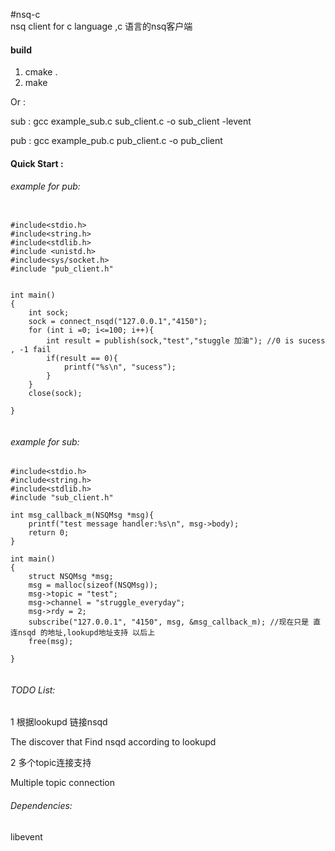 #nsq-c  
nsq client for c language  ,c 语言的nsq客户端

#### build
1. cmake .
2. make 

Or :


sub : gcc  example_sub.c sub_client.c -o  sub_client -levent

pub : gcc  example_pub.c pub_client.c -o pub_client


#### Quick Start :

###### example for pub:

```

#include<stdio.h>
#include<string.h>
#include<stdlib.h>
#include <unistd.h>
#include<sys/socket.h>
#include "pub_client.h"


int main()
{
    int sock;
    sock = connect_nsqd("127.0.0.1","4150");
    for (int i =0; i<=100; i++){
        int result = publish(sock,"test","stuggle 加油"); //0 is sucess , -1 fail
        if(result == 0){
            printf("%s\n", "sucess");
        }
    }
	close(sock);

}


```


###### example for sub: 
```
#include<stdio.h>
#include<string.h>
#include<stdlib.h>
#include "sub_client.h"

int msg_callback_m(NSQMsg *msg){
    printf("test message handler:%s\n", msg->body);
    return 0;
}

int main()
{
    struct NSQMsg *msg;
    msg = malloc(sizeof(NSQMsg));
    msg->topic = "test";
    msg->channel = "struggle_everyday";
    msg->rdy = 2;
    subscribe("127.0.0.1", "4150", msg, &msg_callback_m); //现在只是 直连nsqd 的地址,lookupd地址支持 以后上
    free(msg);

}


```
###### TODO List:

1 根据lookupd 链接nsqd

The discover that Find nsqd according to lookupd 

2 多个topic连接支持

Multiple topic connection


###### Dependencies:
libevent

